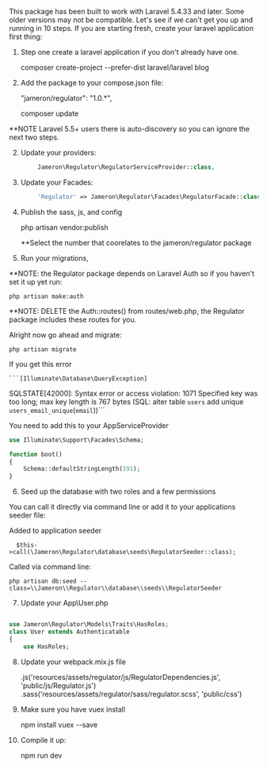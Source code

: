 This package has been built to work with Laravel 5.4.33 and later. Some older versions may not be compatible. Let's see if we can't get you up and running in 10 steps. If you are starting fresh, create your laravel application first thing:

1) Step one create a laravel application if you don't already have one.

    composer create-project --prefer-dist laravel/laravel blog 


2) Add the package to your compose.json file:

    "jameron/regulator": "1.0.*",

    composer update

**NOTE  Laravel 5.5+ users there is auto-discovery so you can ignore the next two steps.

2) Update your providers:

```php
        Jameron\Regulator\RegulatorServiceProvider::class,
```

3) Update your Facades:

```php
        'Regulator' => Jameron\Regulator\Facades\RegulatorFacade::class,
```

4) Publish the sass, js, and config

    php artisan vendor:publish

    **Select the number that coorelates to the jameron/regulator package

5) Run your migrations, 

**NOTE: the Regulator package depends on Laravel Auth so if you haven't set it up yet run:

    php artisan make:auth

**NOTE: DELETE the Auth::routes() from routes/web.php, the Regulator package includes these routes for you.

Alright now go ahead and migrate:

    php artisan migrate

If you get this error

    ```[Illuminate\Database\QueryException]
  SQLSTATE[42000]: Syntax error or access violation: 1071 Specified key was too long; max key length is 767 bytes (SQL: alter table `users` add unique `users_email_unique`(`email`))``` 

You need to add this to your AppServiceProvider

```php
use Illuminate\Support\Facades\Schema;

function boot()
{
    Schema::defaultStringLength(191);
}
```

6) Seed up the database with two roles and a few permissions

You can call it directly via command line or add it to your applications seeder file:

Added to application seeder

      $this->call(\Jameron\Regulator\database\seeds\RegulatorSeeder::class);

Called via command line:

```php artisan db:seed --class=\\Jameron\\Regulator\\database\\seeds\\RegulatorSeeder```

7) Update your App\User.php

```php

use Jameron\Regulator\Models\Traits\HasRoles;
class User extends Authenticatable
{
	use HasRoles;
```
8) Update your webpack.mix.js file

   .js('resources/assets/regulator/js/RegulatorDependencies.js', 'public/js/Regulator.js')
   .sass('resources/assets/regulator/sass/regulator.scss', 'public/css')

9) Make sure you have vuex install

    npm install vuex --save

10) Compile it up:

    npm run dev
